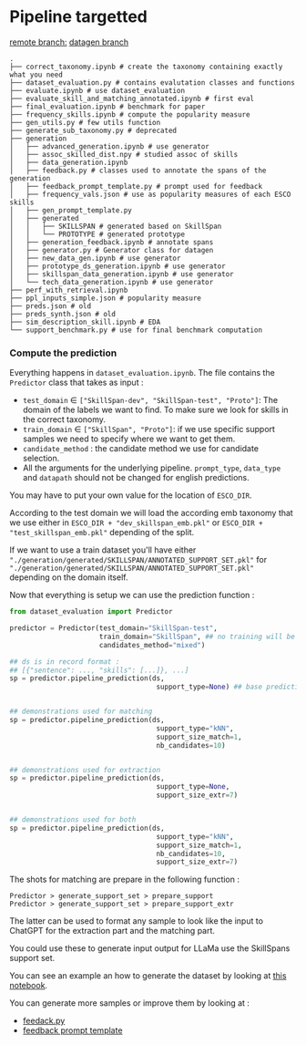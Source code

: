 # Pipeline targetted


<ins>remote branch:</ins> [datagen branch](https://github.com/epfl-ml4ed/SkillThrills/tree/datagen)


```shell
.
├── correct_taxonomy.ipynb # create the taxonomy containing exactly what you need
├── dataset_evaluation.py # contains evalutation classes and functions
├── evaluate.ipynb # use dataset_evaluation
├── evaluate_skill_and_matching_annotated.ipynb # first eval
├── final_evaluation.ipynb # benchmark for paper
├── frequency_skills.ipynb # compute the popularity measure
├── gen_utils.py # few utils function
├── generate_sub_taxonomy.py # deprecated
├── generation
│   ├── advanced_generation.ipynb # use generator
│   ├── assoc_skilled_dist.npy # studied assoc of skills
│   ├── data_generation.ipynb 
│   ├── feedback.py # classes used to annotate the spans of the generation
│   ├── feedback_prompt_template.py # prompt used for feedback
│   ├── frequency_vals.json # use as popularity measures of each ESCO skills
│   ├── gen_prompt_template.py
│   ├── generated
│   │   ├── SKILLSPAN # generated based on SkillSpan
│   │   └── PROTOTYPE # generated prototype
│   ├── generation_feedback.ipynb # annotate spans
│   ├── generator.py # Generator class for datagen
│   ├── new_data_gen.ipynb # use generator
│   ├── prototype_ds_generation.ipynb # use generator
│   ├── skillspan_data_generation.ipynb # use generator
│   └── tech_data_generation.ipynb # use generator
├── perf_with_retrieval.ipynb
├── ppl_inputs_simple.json # popularity measure
├── preds.json # old
├── preds_synth.json # old
├── sim_description_skill.ipynb # EDA
└── support_benchmark.py # use for final benchmark computation
```

### Compute the prediction




Everything happens in `dataset_evaluation.ipynb`. The file contains the `Predictor` class that takes as input :
- `test_domain` $\in$ `["SkillSpan-dev", "SkillSpan-test", "Proto"]`: The domain of the labels we want to find. To make sure we look for skills in the correct taxonomy.
- `train_domain` $\in$ `["SkillSpan", "Proto"]`: if we use specific support samples we need to specify where we want to get them.
- `candidate_method` : the candidate method we use for candidate selection.
- All the arguments for the underlying pipeline. `prompt_type`, `data_type` and `datapath` should not be changed for english predictions. 


You may have to put your own value for the location of `ESCO_DIR`.

According to the test domain we will load the according emb taxonomy that we use either in `ESCO_DIR + "dev_skillspan_emb.pkl"` or `ESCO_DIR + "test_skillspan_emb.pkl"` depending of the split.

If we want to use a train dataset you'll have either `"./generation/generated/SKILLSPAN/ANNOTATED_SUPPORT_SET.pkl"` for `"./generation/generated/SKILLSPAN/ANNOTATED_SUPPORT_SET.pkl"` depending on the domain itself.


Now that everything is setup we can use the prediction function :

```python
from dataset_evaluation import Predictor

predictor = Predictor(test_domain="SkillSpan-test",
                      train_domain="SkillSpan", ## no training will be used anyway
                      candidates_method="mixed")

## ds is in record format :
## [{"sentence": ..., "skills": [...]}, ...]
sp = predictor.pipeline_prediction(ds, 
                                    support_type=None) ## base prediction


## demonstrations used for matching
sp = predictor.pipeline_prediction(ds, 
                                    support_type="kNN",
                                    support_size_match=1,
                                    nb_candidates=10) 


## demonstrations used for extraction
sp = predictor.pipeline_prediction(ds, 
                                    support_type=None,
                                    support_size_extr=7) 


## demonstrations used for both
sp = predictor.pipeline_prediction(ds, 
                                    support_type="kNN",
                                    support_size_match=1,
                                    nb_candidates=10,
                                    support_size_extr=7) 
```

The shots for matching are prepare in the following function :

```
Predictor > generate_support_set > prepare_support
Predictor > generate_support_set > prepare_support_extr
```

The latter can be used to format any sample to look like the input to ChatGPT for the extraction part and the matching part.

You could use these to generate input output for LLaMa use the SkillSpans support set.


You can see an example an how to generate the dataset by looking at [this notebook](./dataprep_llama_ft.ipynb).

You can generate more samples or improve them by looking at :
- [feedack.py](./generation/feedack.py)
- [feedback prompt template](./generation/feedback_prompt_template.py)